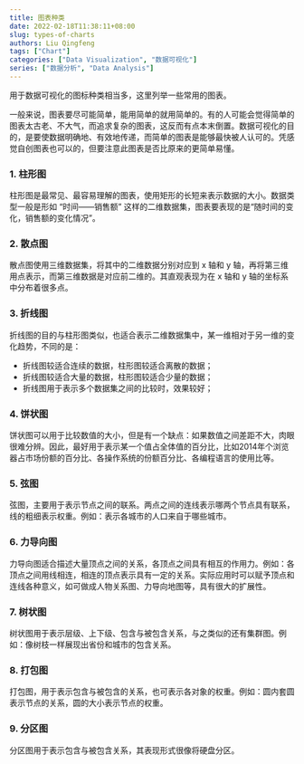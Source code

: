 ```yaml
---
title: 图表种类
date: 2022-02-18T11:38:11+08:00
slug: types-of-charts
authors: Liu Qingfeng
tags: ["Chart"]
categories: ["Data Visualization", "数据可视化"]
series: ["数据分析", "Data Analysis"]
---
```


用于数据可视化的图标种类相当多，这里列举一些常用的图表。

一般来说，图表要尽可能简单，能用简单的就用简单的。有的人可能会觉得简单的图表太古老、不大气，而追求复杂的图表，这反而有点本末倒置。数据可视化的目的，是要使数据明确地、有效地传递，而简单的图表是能够最快被人认可的。凭感觉自创图表也可以的，但要注意此图表是否比原来的更简单易懂。

### 1. 柱形图

柱形图是最常见、最容易理解的图表，使用矩形的长短来表示数据的大小。数据类型一般是形如 “时间——销售额” 这样的二维数据集，图表要表现的是“随时间的变化，销售额的变化情况”。

### 2. 散点图

散点图使用三维数据集，将其中的二维数据分别对应到 x 轴和 y 轴，再将第三维用点表示，而第三维数据是对应前二维的。其直观表现为在 x 轴和 y 轴的坐标系中分布着很多点。

### 3. 折线图

折线图的目的与柱形图类似，也适合表示二维数据集中，某一维相对于另一维的变化趋势，不同的是：
- 折线图较适合连续的数据，柱形图较适合离散的数据；
- 折线图较适合大量的数据，柱形图较适合少量的数据；
- 折线图用于表示多个数据集之间的比较时，效果较好；

### 4. 饼状图

饼状图可以用于比较数值的大小，但是有一个缺点：如果数值之间差距不大，肉眼很难分辨。因此，最好用于表示某一个值占全体值的百分比，比如2014年个浏览器占市场份额的百分比、各操作系统的份额百分比、各编程语言的使用比等。

### 5. 弦图

弦图，主要用于表示节点之间的联系。两点之间的连线表示哪两个节点具有联系，线的粗细表示权重。例如：表示各城市的人口来自于哪些城市。

### 6. 力导向图

力导向图适合描述大量顶点之间的关系，各顶点之间具有相互的作用力。例如：各顶点之间用线相连，相连的顶点表示具有一定的关系。实际应用时可以赋予顶点和连线各种意义，如可做成人物关系图、力导向地图等，具有很大的扩展性。

### 7. 树状图

树状图用于表示层级、上下级、包含与被包含关系，与之类似的还有集群图。例如：像树枝一样展现出省份和城市的包含关系。

### 8. 打包图

打包图，用于表示包含与被包含的关系，也可表示各对象的权重。例如：圆内套圆表示节点的关系，圆的大小表示节点的权重。

### 9. 分区图

分区图用于表示包含与被包含关系，其表现形式很像将硬盘分区。

